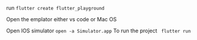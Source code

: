 run `flutter create flutter_playground`

Open the emplator either vs code or Mac OS

Open IOS simulator
`open -a Simulator.app`
To run the project
` flutter run`
